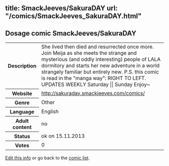 title: SmackJeeves/SakuraDAY
url: "/comics/SmackJeeves_SakuraDAY.html"
---
Dosage comic SmackJeeves/SakuraDAY
-----------------------------------------

<p id="msg"></p>
<script type="text/javascript">
if (window.location.search === '?edit_info_mail=sent_ok') {
  var elem = document.getElementById("msg");
  elem.innerHTML = 'Edited information sucessfully sent for review, which is usually done daily. Thanks!';
  elem.className = 'ok';
}
</script>
<table class="comicinfo">
<tr>
<th>Description</th><td>She lived then died and resurrected once more. Join Meija as she meets the strange and mysterious (and oddly interesting) people of LALA dormitory and starts her new adventure in a world strangely familiar but entirely new. P.S. this comic is read in the &quot;manga way&quot;: RIGHT TO LEFT. UPDATES WEEKLY  Saturday || Sunday  Enjoy~</td>
</tr>
<tr>
<th>Website</th><td><a href="http://sakuraday.smackjeeves.com/comics/">http://sakuraday.smackjeeves.com/comics/</a></td>
</tr>
<tr>
<th>Genre</th><td>Other</td>
</tr>
<tr>
<th>Language</th><td>English</td>
</tr>
<tr>
<th>Adult content</th><td>no</td>
</tr>
<tr>
<th>Status</th><td>ok on 15.11.2013</td>
</tr>
<tr>
<th>Votes</th><td>0</td>
</tr>
</table>

[Edit this info](SmackJeeves_SakuraDAY_edit.html) or go back to the [comic list](../comic-index.html).
